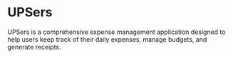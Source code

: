 # UPSers
UPSers is a comprehensive expense management application designed to help users keep track of their daily expenses, manage budgets, and generate receipts. 
